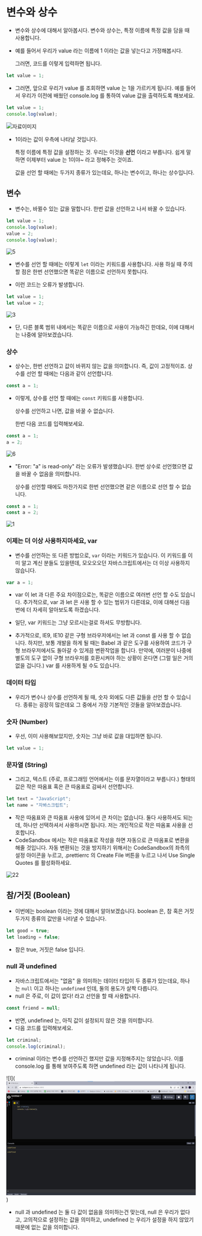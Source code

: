 # **변수와 상수**

- 변수와 상수에 대해서 알아봅시다. 변수와 상수는, 특정 이름에 특정 값을 담을 때 사용합니다.

- 예를 들어서 우리가 value 라는 이름에 1 이라는 값을 넣는다고 가정해봅시다.

  그러면, 코드를 이렇게 입력하면 됩니다.

```jsx
let value = 1;
```

- 그러면, 앞으로 우리가 value 를 조회하면 value 는 1을 가르키게 됩니다. 예를 들어서 우리가 이전에 배웠던 console.log 를 통하여 value 값을 출력하도록 해보세요.

```jsx
let value = 1;
console.log(value);
```

![자료이미지](https://i.imgur.com/BMkIXLN.png)

- 1이라는 값이 우측에 나타날 것입니다.

  특정 이름에 특정 값을 설정하는 것. 우리는 이것을 **선언** 이라고 부릅니다. 쉽게 말하면 이제부터 value 는 1이야~ 라고 정해주는 것이죠.

  값을 선언 할 때에는 두가지 종류가 있는데요, 하나는 변수이고, 하나는 상수입니다.

## **변수**

- 변수는, 바뀔수 있는 값을 말합니다. 한번 값을 선언하고 나서 바꿀 수 있습니다.

```jsx
let value = 1;
console.log(value);
value = 2;
console.log(value);
```

![5](https://i.imgur.com/s3f8oyZ.png)

- 변수를 선언 할 때에는 이렇게 `let` 이라는 키워드를 사용합니다. 사용 하실 때 주의 할 점은 한번 선언했으면 똑같은 이름으로 선언하지 못합니다.

- 이런 코드는 오류가 발생합니다.

```jsx
let value = 1;
let value = 2;
```

![3](https://i.imgur.com/Zy4rXMV.png)

- 단, 다른 블록 범위 내에서는 똑같은 이름으로 사용이 가능하긴 한데요, 이에 대해서는 나중에 알아보겠습니다.

### **상수**

- 상수는, 한번 선언하고 값이 바뀌지 않는 값을 의미합니다. 즉, 값이 고정적이죠. 상수를 선언 할 때에는 다음과 같이 선언합니다.

```jsx
const a = 1;
```

- 이렇게, 상수를 선언 할 때에는 `const` 키워드를 사용합니다.

  상수를 선언하고 나면, 값을 바꿀 수 없습니다.

  한번 다음 코드를 입력해보세요.

```jsx
const a = 1;
a = 2;
```

![6](https://i.imgur.com/Zy4rXMV.png)

- "Error: "a" is read-only" 라는 오류가 발생했습니다. 한번 상수로 선언했으면 값을 바꿀 수 없음을 의미합니다.

  상수를 선언할 때에도 마찬가지로 한번 선언했으면 같은 이름으로 선언 할 수 없습니다.

```jsx
const a = 1;
const a = 2;
```

![1](https://i.imgur.com/mlqPNuh.png)

### **이제는 더 이상 사용하지마세요, var**

- 변수를 선언하는 또 다른 방법으로, `var` 이라는 키워드가 있습니다. 이 키워드를 이미 알고 계신 분들도 있을텐데, 모오오오던 자바스크립트에서는 더 이상 사용하지 않습니다.

```jsx
var a = 1;
```

- var 이 let 과 다른 주요 차이점으로는, 똑같은 이름으로 여러번 선언 할 수도 있습니다. 추가적으로, var 과 let 은 사용 할 수 있는 범위가 다른데요, 이에 대해선 다음 번에 더 자세히 알아보도록 하겠습니다.

- 일단, var 키워드는 그냥 모르시는걸로 하셔도 무방합니다.

- 추가적으로, IE9, IE10 같은 구형 브라우저에서는 let 과 const 를 사용 할 수 없습니다. 하지만, 보통 개발을 하게 될 때는 Babel 과 같은 도구를 사용하여 코드가 구형 브라우저에서도 돌아갈 수 있게끔 변환작업을 합니다. 만약에, 여러분이 나중에 별도의 도구 없이 구형 브라우저를 호환시켜야 하는 상황이 온다면 (그럴 일은 거의 없을 겁니다.) var 를 사용하게 될 수도 있습니다.

### **데이터 타입**

- 우리가 변수나 상수를 선언하게 될 때, 숫자 외에도 다른 값들을 선언 할 수 있습니다. 종류는 굉장히 많은데요 그 중에서 가장 기본적인 것들을 알아보겠습니다.

### **숫자 (Number)**

- 우선, 이미 사용해보았지만, 숫자는 그냥 바로 값을 대입하면 됩니다.

```jsx
let value = 1;
```

### **문자열 (String)**

- 그리고, 텍스트 (주로, 프로그래밍 언어에서는 이를 문자열이라고 부릅니다.) 형태의 값은 작은 따옴표 혹은 큰 따옴표로 감싸서 선언합니다.

```jsx
let text = "JavaScript";
let name = "자봐스크립트";
```

- 작은 따옴표와 큰 따옴표 사용에 있어서 큰 차이는 없습니다. 둘다 사용하셔도 되는데, 하나만 선택하셔서 사용하시면 됩니다. 저는 개인적으로 작은 따옴표 사용을 선호합니다.
- CodeSandbox 에서는 작은 따옴표로 작성을 하면 자동으로 큰 따옴표로 변환을 해줄 것입니다. 자동 변환되는 것을 방지하기 위해서는 CodeSandbox의 좌측의 설정 아이콘을 누르고, .prettierrc 의 Create File 버튼을 누르고 나서 Use Single Quotes 를 활성화하세요.

![22](https://i.imgur.com/PrB7qM9.png)

## **참/거짓 (Boolean)**

- 이번에는 boolean 이라는 것에 대해서 알아보겠습니다. boolean 은, 참 혹은 거짓 두가지 종류의 값만을 나타낼 수 있습니다.

```jsx
let good = true;
let loading = false;
```

- 참은 true, 거짓은 false 입니다.

### **null 과 undefined**

- 자바스크립트에서는 "없음" 을 의미하는 데이터 타입이 두 종류가 있는데요, 하나는 `null` 이고 하나는 `undefined` 인데, 둘의 용도가 살짝 다릅니다.
- null 은 주로, 이 값이 없다! 라고 선언을 할 때 사용합니다.

```jsx
const friend = null;
```

- 반면, undefined 는, 아직 값이 설정되지 않은 것을 의미합니다.
- 다음 코드를 입력해보세요.

```jsx
let criminal;
console.log(criminal);
```

- criminal 이라는 변수를 선언하긴 했지만 값을 지정해주지는 않았습니다. 이를 console.log 를 통해 보여주도록 하면 undefined 라는 값이 나타나게 됩니다.

![l](![Alt text](image.png))

- null 과 undefined 는 둘 다 값이 없음을 의미하는건 맞는데, null 은 우리가 없다고, 고의적으로 설정하는 값을 의미하고, undefined 는 우리가 설정을 하지 않았기 때문에 없는 값을 의미합니다.
